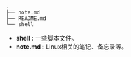 

```
.
├── note.md
├── README.md
└── shell
```



- **shell :** 一些脚本文件。
- **note.md :** Linux相关的笔记、备忘录等。
